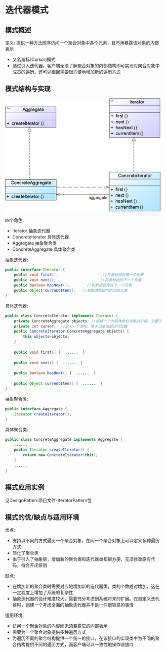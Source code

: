 # 迭代器模式

## 模式概述

定义: 提供一种方法顺序访问一个聚合对象中各个元素，且不用暴露该对象的内部表示

* 又名游标(Cursor)模式
* 通过引入迭代器，客户端无须了解聚合对象的内部结构即可实现对聚合对象中成员的遍历，还可以根据需要很方便地增加新的遍历方式

## 模式结构与实现

![](picture/IteratorPattern.png)

四个角色:

* Iterator 抽象迭代器
* ConcreteIterator 具体迭代器
* Aggregate 抽象聚合类
* ConcreteAggregate 具体聚合类

抽象迭代器:

```java
public interface Iterator {
    public void first();                    //将游标指向第一个元素
    public void next();                    //将游标指向下一个元素
    public boolean hasNext();        //判断是否存在下一个元素
    public Object currentItem();   //获取游标指向的当前元素
}
```

具体迭代器:

```java
public class ConcreteIterator implements Iterator {
    private ConcreteAggregate objects; //维持一个对具体聚合对象的引用，以便于访问存储在聚合对象中的数据
    private int cursor;  //定义一个游标，用于记录当前访问位置
    public ConcreteIterator(ConcreteAggregate objects) {
        this.objects=objects;
    }

    public void first() {  ......  }
		
    public void next() {  ......  }

    public boolean hasNext() {  ......  }
	
    public Object currentItem() {  ......  }
}
```

抽象聚合类:

```java
public interface Aggregate {
    Iterator createIterator();
}
```

具体聚合类:

```java
public class ConcreteAggregate implements Aggregate {	
    ......	
    public Iterator createIterator() {
        return new ConcreteIterator(this);
    }
    ......
}
```



## 模式应用实例

见DesignPattern项目文件-IteratorPattern包

## 模式的优/缺点与适用环境

优点:

* 支持以不同的方式遍历一个聚合对象，在同一个聚合对象上可以定义多种遍历方式
* 简化了聚合类
* 由于引入了抽象层，增加新的聚合类和迭代器类都很方便，无须修改原有代码，符合开闭原则

缺点:

* 在增加新的聚合类时需要对应地增加新的迭代器类，类的个数成对增加，这在一定程度上增加了系统的复杂性
* 抽象迭代器的设计难度较大，需要充分考虑到系统将来的扩展。在自定义迭代器时，创建一个考虑全面的抽象迭代器并不是一件很容易的事情

适用环境:

* 访问一个聚合对象的内容而无须暴露它的内部表示
* 需要为一个聚合对象提供多种遍历方式
* 为遍历不同的聚合结构提供一个统一的接口，在该接口的实现类中为不同的聚合结构提供不同的遍历方式，而客户端可以一致性地操作该接口